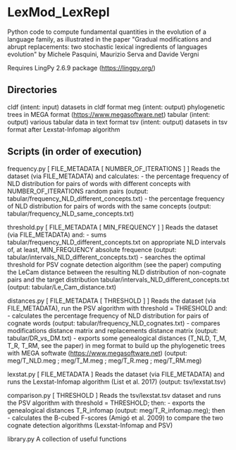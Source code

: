 # LexMod_LexRepl
Python code to compute fundamental quantities in the evolution of a language family, as illustrated in the paper 
"Gradual modifications and abrupt replacements: two stochastic lexical ingredients of languages evolution" 
by Michele Pasquini, Maurizio Serva and Davide Vergni

Requires LingPy 2.6.9 package (https://lingpy.org/)

Directories
---------------------------------------------------------------------------
cldf    (intent: input)   datasets in cldf format
meg     (intent: output)  phylogenetic trees in MEGA format (https://www.megasoftware.net)
tabular (intent: output)  various tabular data in text format
tsv     (intent: output)  datasets in tsv format after Lexstat-Infomap algorithm

Scripts (in order of execution)
---------------------------------------------------------------------------
frequency.py  [ FILE_METADATA  [ NUMBER_OF_ITERATIONS ] ]
              Reads the dataset (via FILE_METADATA) and calculates:
            - the percentage frequency of NLD distribution for pairs of words with different concepts
              with NUMBER_OF_ITERATIONS random pairs (output: tabular/frequency_NLD_different_concepts.txt)
            - the percentage frequency of NLD distribution for pairs of words with the same concepts
              (output: tabular/frequency_NLD_same_concepts.txt)

threshold.py  [ FILE_METADATA  [ MIN_FREQUENCY ] ]
              Reads the dataset (via FILE_METADATA) and:
            - sums tabular/frequency_NLD_different_concepts.txt on appropriate NLD intervals of, at least,
              MIN_FREQUENCY absolute frequence (output: tabular/intervals_NLD_different_concepts.txt)
            - searches the optimal threshold for PSV cognate detection algorithm (see the paper) computing
              the LeCam distance between the resulting NLD distribution of non-cognate pairs and the target
              distribution tabular/intervals_NLD_different_concepts.txt (output: tabular/Le_Cam_distance.txt)

distances.py  [ FILE_METADATA  [ THRESHOLD ] ]
              Reads the dataset (via FILE_METADATA), run the PSV algorithm with threshold = THRESHOLD and:
            - calculates the percentage frequency of NLD distribution for pairs of cognate words
              (output: tabular/frequency_NLD_cognates.txt)
            - compares modifications distance matrix and replacements distance matrix
              (output: tabular/DR_vs_DM.txt)
            - exports some genealogical distances (T_NLD, T_M, T_R, T_RM, see the paper) in meg format
              to build up the phylogenetic trees with MEGA softwate (https://www.megasoftware.net)
              (output: meg/T_NLD.meg ; meg/T_M.meg ; meg/T_R.meg ; meg/T_RM.meg)

lexstat.py    [ FILE_METADATA ]
              Reads the dataset (via FILE_METADATA) and runs the Lexstat-Infomap algorithm (List et al. 2017)
              (output:  tsv/lexstat.tsv)

comparison.py [ THRESHOLD ]
              Reads the tsv/lexstat.tsv dataset and runs the PSV algorithm with threshold = THRESHOLD; then:
            - exports the genealogical distances T_R_infomap (output: meg/T_R_infomap.meg); then
            - calculates the B-cubed F-scores (Amigó et al. 2009) to compare the two cognate detection
      	      algorithms (Lexstat-Infomap and PSV)

library.py    A collection of useful functions
